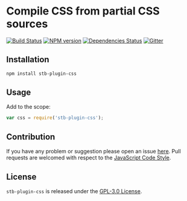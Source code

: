 Compile CSS from partial CSS sources
====================================

[![Build Status](https://img.shields.io/travis/stbsdk/plugin-css.svg?style=flat-square)](https://travis-ci.org/stbsdk/plugin-css)
[![NPM version](https://img.shields.io/npm/v/stb-plugin-css.svg?style=flat-square)](https://www.npmjs.com/package/stb-plugin-css)
[![Dependencies Status](https://img.shields.io/david/stbsdk/plugin-css.svg?style=flat-square)](https://david-dm.org/stbsdk/plugin-css)
[![Gitter](https://img.shields.io/badge/gitter-join%20chat-blue.svg?style=flat-square)](https://gitter.im/DarkPark/stbsdk)


## Installation ##

```bash
npm install stb-plugin-css
```


## Usage ##

Add to the scope:

```js
var css = require('stb-plugin-css');
```


## Contribution ##

If you have any problem or suggestion please open an issue [here](https://github.com/stbsdk/plugin-css/issues).
Pull requests are welcomed with respect to the [JavaScript Code Style](https://github.com/DarkPark/jscs).


## License ##

`stb-plugin-css` is released under the [GPL-3.0 License](http://opensource.org/licenses/GPL-3.0).
